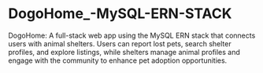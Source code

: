 # DogoHome_-MySQL-ERN-STACK
DogoHome: A full-stack web app using the MySQL ERN stack that connects users with animal shelters. Users can report lost pets, search shelter profiles, and explore listings, while shelters manage animal profiles and engage with the community to enhance pet adoption opportunities.
